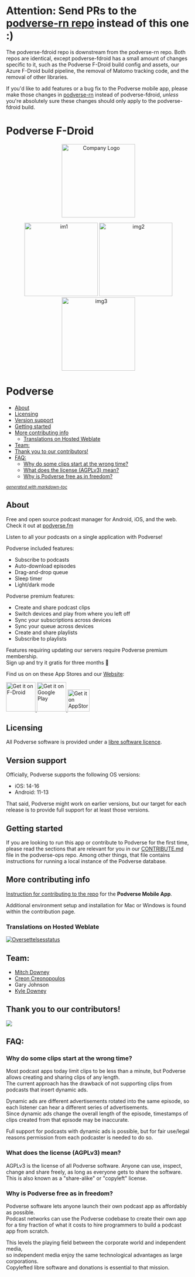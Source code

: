 # Attention: Send PRs to the [podverse-rn repo](https://github.com/podverse/podverse-rn) instead of this one :)

The podverse-fdroid repo is downstream from the podverse-rn repo. Both repos are identical, except podverse-fdroid has a small amount of changes specific to it, such as the Podverse F-Droid build config and assets, our Azure F-Droid build pipeline, the removal of Matomo tracking code, and the removal of other libraries.

If you'd like to add features or a bug fix to the Podverse mobile app, please make those changes in [podverse-rn](https://github.com/podverse/podverse-rn) instead of podverse-fdroid, _unless_ you're absolutely sure these changes should only apply to the podverse-fdroid build.

# Podverse F-Droid
<p align="center">
    <img src="https://avatars.githubusercontent.com/u/11860029?s=200&v=4"
    alt="Company Logo"
    height="200">
</p>

<p align="center">
    <img src="https://play-lh.googleusercontent.com/7gyLggXCV-N2rsYUKNuDD9TqRuP5XaJzBqgNwU4e82N3ErjC-VvEEkwtx7PIlaJCCw=w2560-h1440-rw"
    alt="im1"
    width="200" />
    <img src="https://play-lh.googleusercontent.com/UyrgF34I1-y0OYW_5hNLf3Qc5B5HXhO6buL2aYa6-CO_HekHbUzL-WD2NVAXIHrvDQ=w2560-h1440-rw"
    alt="img2"
    width="200" />
    <img src="https://play-lh.googleusercontent.com/eSBIllmpr4KXfKy-wlksQn4i1G6B9CbgmJ8ujiXGuzRngfzv-9ducHpQ6qeV6oP0oz2u=w2560-h1440-rw"
    alt="img3"
    width="200" />
</p>

# Podverse

- [About](#about)
- [Licensing](#licensing)
- [Version support](#version-support)
- [Getting started](#getting-started)
- [More contributing info](#more-contributing-info)
  * [Translations on Hosted Weblate](#translations-on-hosted-weblate)
- [Team:](#team-)
- [Thank you to our contributors!](#thank-you-to-our-contributors-)
- [FAQ:](#faq-)
  * [Why do some clips start at the wrong time?](#why-do-some-clips-start-at-the-wrong-time-)
  * [What does the license (AGPLv3) mean?](#what-does-the-license--agplv3--mean-)
  * [Why is Podverse free as in freedom?](#why-is-podverse-free-as-in-freedom-)

<small><i><a href='http://ecotrust-canada.github.io/markdown-toc/'>generated with markdown-toc</a></i></small>

## About
Free and open source podcast manager for Android, iOS, and the web. \
Check it out at [podverse.fm](https://podverse.fm/)

Listen to all your podcasts on a single application with Podverse!

Podverse included features:
- Subscribe to podcasts
- Auto-download episodes
- Drag-and-drop queue
- Sleep timer
- Light/dark mode

Podverse premium features:
- Create and share podcast clips
- Switch devices and play from where you left off
- Sync your subscriptions across devices
- Sync your queue across devices
- Create and share playlists
- Subscribe to playlists

Features requiring updating our servers require Podverse premium membership. \
Sign up and try it gratis for three months 🥳

Find us on on these App Stores and our [Website](https://podverse.fm/):

<a href="https://f-droid.org/en/packages/com.podverse.fdroid/" target="_blank">
    <img src="https://fdroid.gitlab.io/artwork/badge/get-it-on.png"
    alt="Get it on F-Droid"
    height="80">
</a>
<a href="https://play.google.com/store/apps/details?id=com.podverse" target="_blank">
    <img src="https://play.google.com/intl/en_us/badges/static/images/badges/en_badge_web_generic.png"
    alt="Get it on Google Play"
    height="80">
</a>
<a href="https://apps.apple.com/us/app/podverse/id1390888454" target="_blank">
    <img src="https://raw.githubusercontent.com/osmandapp/osmandapp.github.io/master/website/images/app-store-badge.png"
    alt="Get it on AppStore"
    height="60"/>
</a>

## Licensing

All Podverse software is provided under a [libre software licence](https://github.com/podverse/podverse-rn/blob/develop/LICENSE).

## Version support

Officially, Podverse supports the following OS versions:

- iOS: 14-16
- Android: 11-13

That said, Podverse might work on earlier versions, but our target for each release is to provide full support for at least those versions.

## Getting started

If you are looking to run this app or contribute to Podverse for the first time, please read the sections that are relevant for you in our [CONTRIBUTE.md](https://github.com/podverse/podverse-ops/blob/master/CONTRIBUTING.md) file in the podverse-ops repo. Among other things, that file contains instructions for running a local instance of the Podverse database.

## More contributing info

[Instruction for contributing to the repo](https://github.com/podverse/podverse-rn/blob/master/Contributing.md) for the **Podverse Mobile App**.

Additional environment setup and installation for Mac or Windows is found within the contribution page.

### Translations on Hosted Weblate

<a href="https://hosted.weblate.org/engage/podverse/">
<img src="https://hosted.weblate.org/widgets/podverse/-/podverse-rn/horizontal-auto.svg" alt="Oversettelsesstatus" />
</a>

## Team:
- [Mitch Downey](https://github.com/mitchdowney)
- [Creon Creonopoulos](https://github.com/kreonjr)
- Gary Johnson
- [Kyle Downey](https://github.com/KyleFDowney)


## Thank you to our contributors!

<a href="https://github.com/podverse/podverse-rn/graphs/contributors">
  <img src="https://contrib.rocks/image?repo=podverse/podverse-rn" />
</a>


## FAQ:

### Why do some clips start at the wrong time?
Most podcast apps today limit clips to be less than a minute, but Podverse allows creating and sharing clips of any length. \
The current approach has the drawback of not supporting clips from podcasts that insert dynamic ads.

Dynamic ads are different advertisements rotated into the same episode, so each listener can hear a different series of advertisements. \
Since dynamic ads change the overall length of the episode, timestamps of clips created from that episode may be inaccurate.

Full support for podcasts with dynamic ads is possible, but for fair use/legal reasons permission from each podcaster is needed to do so.

### What does the license (AGPLv3) mean?
AGPLv3 is the license of all Podverse software. Anyone can use, inspect, change and share freely, as long as everyone gets to share the software. \
This is also known as a "share-alike" or "copyleft" license.

### Why is Podverse free as in freedom?
Podverse software lets anyone launch their own podcast app as affordably as possible. \
Podcast networks can use the Podverse codebase to create their own app for a tiny fraction of what it costs to hire programmers to build a podcast app from scratch.

This levels the playing field between the corporate world and independent media, \
so independent media enjoy the same technological advantages as large corporations. \
Copylefted libre software and donations is essential to that mission.
